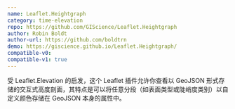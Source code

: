 ```yaml
---
name: Leaflet.Heightgraph
category: time-elevation
repo: https://github.com/GIScience/Leaflet.Heightgraph
author: Robin Boldt
author-url: https://github.com/boldtrn
demo: https://giscience.github.io/Leaflet.Heightgraph/
compatible-v0:
compatible-v1: true
---
```


受 Leaflet.Elevation 的启发，这个 Leaflet 插件允许你查看以 GeoJSON 形式存储的交互式高度剖面，其特点是可以将任意分段（如表面类型或陡峭度类别）以自定义颜色存储在 GeoJSON 本身的属性中。
